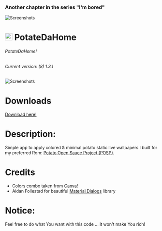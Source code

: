 ### Another chapter in the series "I'm bored"

![Screenshots](https://raw.githubusercontent.com/enricocid/PotateDaHome/master/bored.png)

# <img src ="https://upload.wikimedia.org/wikipedia/commons/b/b5/Kotlin-logo.png" width=24> PotateDaHome

###### PotateDaHome!
###### Current version: (8) 1.3.1

![Screenshots](https://raw.githubusercontent.com/enricocid/PotateDaHome/master/potatedahome8.gif) 

# Downloads

[Download here!](https://github.com/enricocid/PotateDaHome/releases)


# Description:

Simple app to apply colored & minimal potato static live wallpapers I built for my preferred Rom: [Potato Open Sauce Project (POSP)](https://potatoproject.co).


# Credits
- Colors combo taken from [Canva](https://github.com/afollestad/material-dialogs)!
- Aidan Follestad for beautiful [Material Dialogs](https://www.canva.com/learn/100-color-combinations/) library


# Notice:

Feel free to do what You want with this code ... it won't make You rich!
